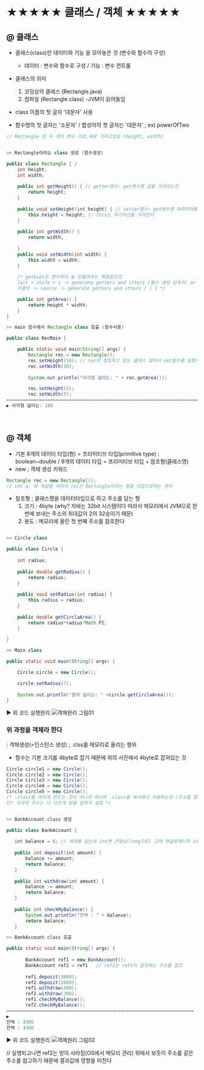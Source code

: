 
#  ★★★★★ 클래스 / 객체 ★★★★★
## @ 클래스
- 클래스(class)란 데이터와 기능 을 모아놓은 것 (변수와 함수의 구성)
    -  데이터 : 변수와 함수로 구성 / 기능 : 변수 컨트롤
- 클래스의 의미 
  1. 코딩상의 클래스 (Rectangle.java) 
  2. 컴파일 (Rectangle.class) -JVM이 읽어들임

- class 이름의 첫 글자 '대문자' 사용
- 함수명의 첫 글자는 '소문자' / 합성어의 첫 글자는 '대문자' ; ex) powerOfTwo
```java
// Rectangle 은 두 개의 변수 가로,세로 가지고있음 (height, width)


>> Rectangle이라는 class 생성 (함수생성)

public class Rectangle { /
	int height;
	int width;
	
	public int getHeight() { // getter함수: get변수명 값을 가져오는것 
    	return height;
	}
	
	public void setHeight(int height) { // setter함수: get변수명 파라미터를 통해 함수의 값을 전해주는것
		this.height = height; // this는 자기자신을 가리킨다
	}
	
	public int getWidth() {
		return width;
		
	}
	public void setWidth(int width) {
		this.width = width;
	}
	
	/* get&set은 변수마다 늘 만들어주는 짝꿍같은것 
    [alt + shife + s -> generate getters and stters (함수 생성 단축키) or 
    우클릭 -> source -> generate getters and stters ( ) ] */

	public int getArea() {
		return height * width;
	}
}

>> main 함수에서 Rectangle class 호출 (함수사용)

public class RecMain {

	public static void main(String[] args) {
		Rectangle rec = new Rectangle();
		rec.setHeight(10); // rec이 참조하고 있는 클래스 찾아서 set함수를 실행시켜라
		rec.setWidth(10);
		
		System.out.println("사각형 넓이는: " + rec.getArea());

		rec.setHeight(5);
		rec.setWidth(5);
==========================================================================
▶ 사각형 넓이는: 100 
```

<br>

## @ 객체 

* 기본 8개의 데이터 타입(형) = 프리미티브 타입(primitive type) : boolean~double / 9개의 데이터 타입 = 프리미티브 타입 + 참조형(클래스명)
* new ; 객체 생성 키워드
```java
Rectangle rec = new Rectangle{();
// int a; 와 똑같음 따라서 rec은 Rectangle이라는 형을 타입으로하는 변수
```

* 참조형 ; 클래스명을 데이터타입으로 하고 주소를 담는 형 
  1. 크기 : 4byte (why? 자바는 32bit 시스템이다 따라서 메모리에서 JVM으로 한번에 보내는 주소의 최대값이 2의 32승이기 때문)
  2. 용도 : 메모리에 올린 첫 번째 주소를 참조한다

```java

>> Circle class

public class Circle {
	
	int radius;
	
	public double getRadius() {
		return radius;
	}
	
	public void setRadius(int radius) {
		this.radius = radius;
	}
	
	public double getCirclaArea() {
		return radius*radius*Math.PI;
	}

}

>> Main class

public static void main(String[] args) {

    Circle circle = new Circle();

    circle.setRadius(7);
		
	System.out.println("원의 넓이는: " +circle.getCirclaArea());
}
```

▶ 위 코드 실행원리 
![객체원리 그림01](https://user-images.githubusercontent.com/74290204/100716744-76a17500-33fc-11eb-8119-aac24adadc84.png)
 ### 위 과정을 객체라 한다 
 : 객체생성(=인스턴스 생성) ; .clss를 메모리로 올리는 행위
 * 함수는 기본 크기를 4byte로 잡기 때문에 위의 사진에서 4byte로 잡혀있는 것
 
 ```java
 Circle circle1 = new Circle();
 Circle circle2 = new Circle();
 Circle circle3 = new Circle();
 Circle circle4 = new Circle();
 Circle circle5 = new Circle();
 /* .class를 여러개 만드는 것이 아니라 하나의 .class를 복사해서 사용하는것 (주소를 참고하는 것 뿐이니까) 
 단! 각각의 주소는 다 다르게 방을 잡아서 설정 */
 ```
 
 ```java

>> BankAccount.class 생성

 public class BankAccount {
	
	int balance = 0; // 계좌를 담는데 int면 큰일남(long으로) 근데 연습문제니까 int로
	
	public int deposit(int amount) {
		balance += amount;
		return balance;
	}
	
	public int withdraw(int amount) {
		balance -= amount;
		return balance;
	}
	
	public int checkMyBalance() {
		System.out.println("잔액 : " + balance);
		return balance;
	}

>> BankAccount.class 호출

public static void main(String[] args) {
		
		BankAccount ref1 = new BankAccount();
		BankAccount ref2 = ref1   // ref2는 ref1이 참조하는 주소를 참조
		
		ref1.deposit(3000);
		ref2.deposit(2000);
		ref1.withdraw(400);
		ref2.withdraw(300);
		ref1.checkMyBalance(); 
		ref2.checkMyBalance();
=====================================================================
▶ 
잔액 : 4300
잔액 : 4300		
```
▶ 위 코드 실행원리 
![객체원리 그림02](https://user-images.githubusercontent.com/74290204/100718974-59ba7100-33ff-11eb-81db-0be4c3b5dadd.png)

// 실행되고나면 ref2는 방이 사라짐(OS에서 메모리 관리) 
위에서 보듯이 주소를 같은 주소를 참고하기 때문에 결과값에 영향을 미친다 


